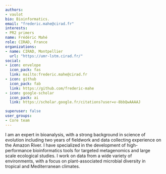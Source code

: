 ```yaml
---
authors:
- vaulot
bio: Bioinformatics.
email: "frederic.mahe@cirad.fr"
interests:
- PR2 primers
name: Frédéric Mahé
role: CIRAD, France
organizations:
- name: CIRAD, Montpellier
  url: "https://umr-lstm.cirad.fr/"
social:
- icon: envelope
  icon_pack: fas
  link: mailto:frederic.mahe@cirad.fr
- icon: github
  icon_pack: fab
  link: https://github.com/frederic-mahe
- icon: google-scholar
  icon_pack: ai
  link: https://scholar.google.fr/citations?user=v-8bbQwAAAAJ

superuser: false
user_groups:
- Core team
---
```


I am an expert in bioanalysis, with a strong background in science of evolution including two years of fieldwork and data collecting experience on the Amazon River. I have specialized in the development of high-performance bioinformatics tools for targeted metagenomics and large scale ecological studies. I work on data from a wide variety of environments, with a focus on plant-associated microbial diversity in tropical and Mediterranean climates.
